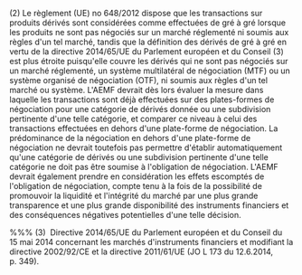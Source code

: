 (2) Le règlement (UE) no 648/2012 dispose que les transactions sur produits dérivés sont considérées comme effectuées de gré à gré lorsque les produits ne sont pas négociés sur un marché réglementé ni soumis aux règles d'un tel marché, tandis que la définition des dérivés de gré à gré en vertu de la directive 2014/65/UE du Parlement européen et du Conseil (3) est plus étroite puisqu'elle couvre les dérivés qui ne sont pas négociés sur un marché réglementé, un système multilatéral de négociation (MTF) ou un système organisé de négociation (OTF), ni soumis aux règles d'un tel marché ou système. L'AEMF devrait dès lors évaluer la mesure dans laquelle les transactions sont déjà effectuées sur des plates-formes de négociation pour une catégorie de dérivés donnée ou une subdivision pertinente d'une telle catégorie, et comparer ce niveau à celui des transactions effectuées en dehors d'une plate-forme de négociation. La prédominance de la négociation en dehors d'une plate-forme de négociation ne devrait toutefois pas permettre d'établir automatiquement qu'une catégorie de dérivés ou une subdivision pertinente d'une telle catégorie ne doit pas être soumise à l'obligation de négociation. L'AEMF devrait également prendre en considération les effets escomptés de l'obligation de négociation, compte tenu à la fois de la possibilité de promouvoir la liquidité et l'intégrité du marché par une plus grande transparence et une plus grande disponibilité des instruments financiers et des conséquences négatives potentielles d'une telle décision.

%%% (3)  Directive 2014/65/UE du Parlement européen et du Conseil du 15 mai 2014 concernant les marchés d'instruments financiers et modifiant la directive 2002/92/CE et la directive 2011/61/UE (JO L 173 du 12.6.2014, p. 349).